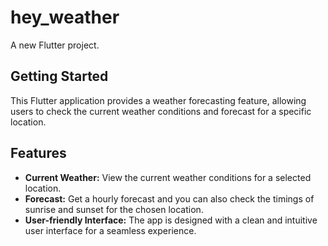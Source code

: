# hey_weather

A new Flutter project.

## Getting Started

This Flutter application provides a weather forecasting feature, allowing users to check the current weather conditions and forecast for a specific location.

## Features

- **Current Weather:** View the current weather conditions for a selected location.
- **Forecast:** Get a hourly forecast and you can also check the timings of sunrise and sunset for the chosen location.
- **User-friendly Interface:** The app is designed with a clean and intuitive user interface for a seamless experience.
